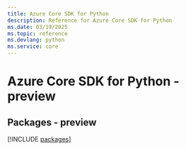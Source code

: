 ```yaml
---
title: Azure Core SDK for Python
description: Reference for Azure Core SDK for Python
ms.date: 03/19/2025
ms.topic: reference
ms.devlang: python
ms.service: core
---
```

# Azure Core SDK for Python - preview
## Packages - preview
[!INCLUDE [packages](core-index.md)]